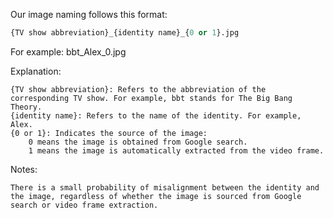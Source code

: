Our image naming follows this format:

```sql
{TV show abbreviation}_{identity name}_{0 or 1}.jpg
```


For example: bbt_Alex_0.jpg

Explanation:

    {TV show abbreviation}: Refers to the abbreviation of the corresponding TV show. For example, bbt stands for The Big Bang Theory.
    {identity name}: Refers to the name of the identity. For example, Alex.
    {0 or 1}: Indicates the source of the image:
        0 means the image is obtained from Google search.
        1 means the image is automatically extracted from the video frame.

Notes:

    There is a small probability of misalignment between the identity and the image, regardless of whether the image is sourced from Google search or video frame extraction.
